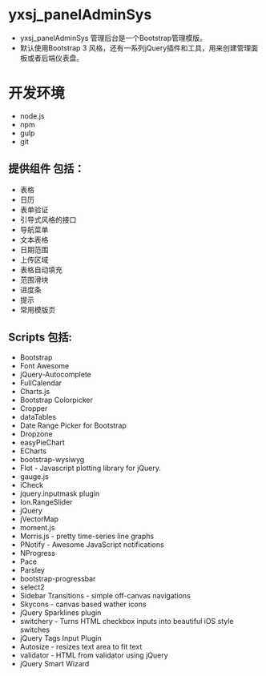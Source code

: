# yxsj_panelAdminSys

-	yxsj_panelAdminSys 管理后台是一个Bootstrap管理模版。
-	默认使用Bootstrap 3 风格，还有一系列jQuery插件和工具，用来创建管理面板或者后端仪表盘。


# 	开发环境
-   node.js
-	npm
-   gulp
-   git



## 提供组件 包括：

*	表格
*	日历
*	表单验证
*	引导式风格的接口
*	导航菜单
*	文本表格
*	日期范围
*	上传区域
*	表格自动填充
*	范围滑块
*	进度条
*	提示
*	常用模版页



## Scripts 包括:

*	Bootstrap
* 	Font Awesome
* 	jQuery-Autocomplete
* 	FullCalendar
* 	Charts.js
* 	Bootstrap Colorpicker
* 	Cropper
* 	dataTables
* 	Date Range Picker for Bootstrap
* 	Dropzone
* 	easyPieChart
* 	ECharts
* 	bootstrap-wysiwyg
* 	Flot - Javascript plotting library for jQuery.
* 	gauge.js
* 	iCheck
* 	jquery.inputmask plugin
* 	Ion.RangeSlider
* 	jQuery
* 	jVectorMap
* 	moment.js
* 	Morris.js - pretty time-series line graphs
* 	PNotify - Awesome JavaScript notifications
* 	NProgress
* 	Pace
* 	Parsley
* 	bootstrap-progressbar
* 	select2
* 	Sidebar Transitions - simple off-canvas navigations
* 	Skycons - canvas based wather icons
* 	jQuery Sparklines plugin
* 	switchery - Turns HTML checkbox inputs into beautiful iOS style switches
* 	jQuery Tags Input Plugin
* 	Autosize - resizes text area to fit text
* 	validator - HTML from validator using jQuery
* 	jQuery Smart Wizard

